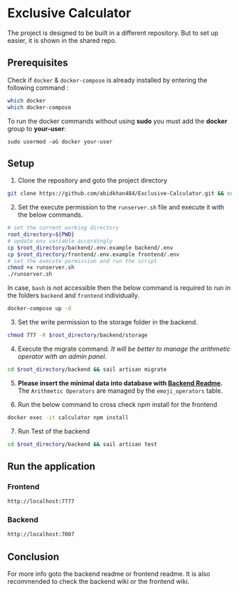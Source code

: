 # Exclusive Calculator
The project is designed to be built in a different repository. But to set up easier, it is shown in the shared repo.
## Prerequisites

Check if `docker` & `docker-compose` is already installed by entering the following command : 

```sh
which docker
which docker-compose
```

To run the docker commands without using **sudo** you must add the **docker** group to **your-user**:

```
sudo usermod -aG docker your-user
```

## Setup
1. Clone the repository and goto the project directory
```sh
git clone https://github.com/abidkhan484/Exclusive-Calculator.git && cd Exclusive-Calculator
```

2. Set the execute permission to the `runserver.sh` file and execute it with the below commands.

```sh
# set the current working directory
root_directory=${PWD}
# update env variable accordingly
cp $root_directory/backend/.env.example backend/.env
cp $root_directory/frontend/.env.example frontend/.env
# set the execute permission and run the script
chmod +x runserver.sh
./runserver.sh
```

In case, `bash` is not accessible then the below command is required to run in the folders `backend` and `frontend` individually.

```sh
docker-compose up -d
```

3. Set the write permission to the storage folder in the backend. 
```sh
chmod 777 -R $root_directory/backend/storage
```

4. Execute the migrate command.
_It will be better to manage the arithmetic operator with an admin panel._
```sh
cd $root_directory/backend && sail artisan migrate
```

5. **Please insert the minimal data into database with [Backend Readme](backend/README.md#setup-data-inside-database).** The `Arithmetic Operators` are managed by the `emoji_operators` table.

6. Run the below command to cross check npm install for the frontend
```sh
docker exec -it calculator npm install
```

7. Run Test of the backend
```sh
cd $root_directory/backend && sail artisan test
```


## Run the application

### Frontend
```sh
http://localhost:7777
```

### Backend
```sh
http://localhost:7007
```

## Conclusion
For more info goto the backend readme or frontend readme.
It is also recommended to check the backend wiki or the frontend wiki.

